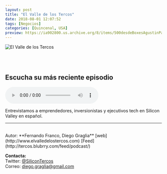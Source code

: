 ```yaml
---
layout: post
title: "El Valle de los Tercos"
date: 2018-08-01 12:07:52
tags: [Negocios]
categories: [Quincenal, USA]
preview: https://ia902800.us.archive.org/8/items/500desdeBoxesAgustinPalmeiro/300-Tercos10-DiegoGraglia.png
---
```


![El Valle de los Tercos](https://ia902800.us.archive.org/8/items/500desdeBoxesAgustinPalmeiro/500-tercos10-DiegoGraglia.png)

<br/>
<br/>

## Escucha su más reciente episodio

<!--reproductor-feed=http://tercos.blubrry.com/feed/podcast/-->
<!--reproductor-start-->
<audio id="audio" preload="auto" controls="" src="http://media.blubrry.com/tercos/content.blubrry.com/tercos/EVDLT_02_28.mp3"></audio>
<!--reproductor-end-->

Entrevistamos a emprendedores, inversionistas y ejecutivos tech en Silicon Valley en español.  

_ _ _

<br>
Autor: **Fernando Franco, Diego Graglia**  
[web](http://www.elvalledelostercos.com)  
[Feed](http://tercos.blubrry.com/feed/podcast/)  


**Contacta:**  
Twitter: [@SiliconTercos](https://twitter.com/SiliconTercos)  
Correo: [diego.graglia@gmail.com](mailto:diego.graglia@gmail.com)  

